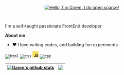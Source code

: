 <p align="center"><a href="https://DarenBobyMichael.github.io"><img width="80%" alt="Hello, I'm Daren. I do open source!" src="./assets/gh-readme-header.png" /></a></p>

<br />

I'm a self-taught passionate FrontEnd developer

**About me**

- ❤️ I love writing codes, and building fun experiments


<code><img height="20" alt="html" src="https://cdn-icons-png.flaticon.com/512/1532/1532556.png"></code>
<code><img height="20" alt="css" src="https://www.kindpng.com/picc/m/464-4640184_css3-png-download-css-icon-transparent-png.png"></code>
<code><img height="20" alt="javascript" src="https://raw.githubusercontent.com/github/explore/80688e429a7d4ef2fca1e82350fe8e3517d3494d/topics/javascript/javascript.png"></code>
<code><img height="20" alt="cpp" src="https://e7.pngegg.com/pngimages/46/626/png-clipart-c-logo-the-c-programming-language-computer-icons-computer-programming-source-code-programming-miscellaneous-template.png"></code>


| <a href="https://github.com/DarenBobyMichael/github-readme-stats"><img align="center" src="https://github-readme-stats.vercel.app/api?username=DarenBobyMichael&show_icons=true&include_all_commits=true&theme=buefy&hide_border=true" alt="Daren's github stats" /></a> | <a href="https://github.com/DarenBobyMichael/github-readme-stats"><img align="center" src="https://github-readme-stats.vercel.app/api/top-langs/?username=DarenBobyMichael&layout=compact&theme=buefy&hide_border=true" /></a> |
| ------------- | ------------- |


